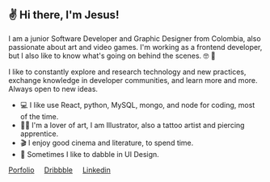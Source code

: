 ## :v: Hi there, I'm Jesus!

I am a junior Software Developer and Graphic Designer from Colombia, also passionate about art and video games. I'm working as a frontend developer, but I also like to know what's going on behind the scenes. :nerd_face:	 :rocket:

I like to constantly explore and research technology and new practices, exchange knowledge in developer communities, and learn more and more. Always open to new ideas.

- :computer: I like use React, python, MySQL, mongo, and node for coding, most of the time.
- :man_artist: I'm a lover of art, I am Illustrator, also a tattoo artist and piercing apprentice.
- :clapper: I enjoy good cinema and literature, to spend time.
- :art: Sometimes I like to dabble in UI Design.

[Porfolio](https://jesusdsg.github.io/)  &nbsp; &nbsp;  [Dribbble](https://dribbble.com/jesusdsg) &nbsp; &nbsp; [Linkedin](www.linkedin.com/in/jesusdsalcedo)
<!--
**jesusdsg/jesusdsg** is a ✨ _special_ ✨ repository because its `README.md` (this file) appears on your GitHub profile.

Here are some ideas to get you started:

- 🔭 I’m currently working on ...
- 🌱 I’m currently learning ...
- 👯 I’m looking to collaborate on ...
- 🤔 I’m looking for help with ...
- 💬 Ask me about ...
- 📫 How to reach me: ...
- 😄 Pronouns: ...
- ⚡ Fun fact: ...
-->
